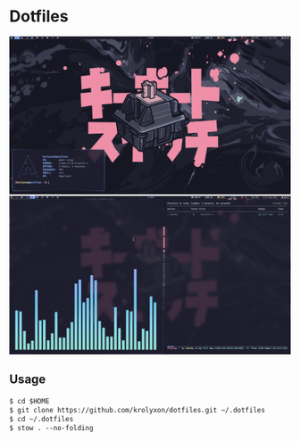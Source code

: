 # Dotfiles

<img src="https://github.com/krolyxon/dotfiles/blob/master/assets/fullscreen.png">
<img src="https://github.com/krolyxon/dotfiles/blob/master/assets/fullscreen2.png">

## Usage
```
$ cd $HOME
$ git clone https://github.com/krolyxon/dotfiles.git ~/.dotfiles
$ cd ~/.dotfiles
$ stow . --no-folding
```
